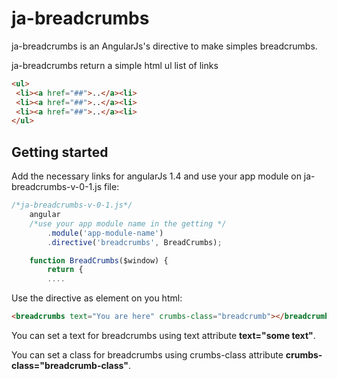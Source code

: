 # ja-breadcrumbs
ja-breadcrumbs is an AngularJs's directive to make simples breadcrumbs.

ja-breadcrumbs return a simple  html ul list of links
```html
<ul>
 <li><a href="##">..</a><li>
 <li><a href="##">..</a><li>
 <li><a href="##">..</a><li>
</ul>
```


## Getting started

Add the necessary links for angularJs 1.4 and use your app module on ja-breadcrumbs-v-0-1.js file:
```javascript
/*ja-breadcrumbs-v-0-1.js*/
    angular
    /*use your app module name in the getting */
        .module('app-module-name')
        .directive('breadcrumbs', BreadCrumbs);

    function BreadCrumbs($window) {
        return {
        ....

```

Use the directive as element on you html:
```html
<breadcrumbs text="You are here" crumbs-class="breadcrumb"></breadcrumbs>
```
You can set a text for breadcrumbs using text attribute **text="some text"**.

You can set a class for breadcrumbs using crumbs-class attribute **crumbs-class="breadcrumb-class"**.


